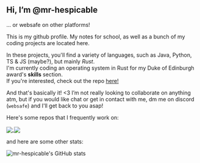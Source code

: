 ## Hi, I’m @mr-hespicable
... or websafe on other platforms!

This is my github profile. My notes for school, as well as a bunch of my coding projects are located here.

In these projects, you'll find a variety of languages, such as Java, Python, TS & JS (maybe?), but mainly _Rust_.  
I'm currently coding an operating system in Rust for my Duke of Edinburgh award's **skills** section.   
If you're interested, check out the repo [here!](https://mr-hespicable/sketchOS)

And that's basically it! <3 I’m not really looking to collaborate on anything atm, but if you would like chat or get in contact with me, dm me on discord (`websafe`) and I'll get back to you asap!

Here's some repos that I frequently work on:

<a href="https://github.com/mr-hespicable/sketchOS">
    <img align="center" src="https://github-readme-stats.vercel.app/api/pin/?username=mr-hespicable&repo=sketchOS&show_owner=true&theme=gruvbox" />
</a>
<a href="https://github.com/mr-hespicable/flipper">
    <img align="center" src="https://github-readme-stats.vercel.app/api/pin/?username=mr-hespicable&repo=flipper&show_owner=true&theme=gruvbox"/>
</a>

and here are some other stats:

![mr-hespicable's GitHub stats](https://github-readme-stats.vercel.app/api?username=mr-hespicable&theme=gruvbox) 
